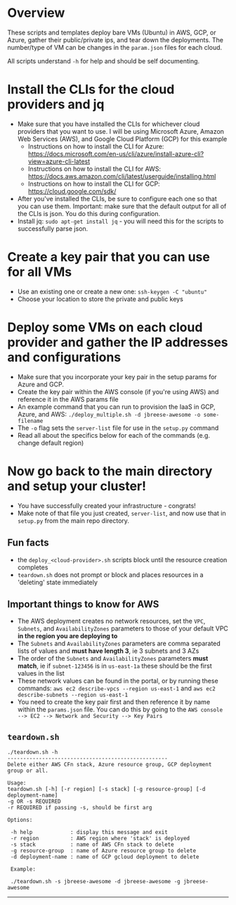 # Overview
These scripts and templates deploy bare VMs (Ubuntu) in AWS, GCP, or Azure, gather their public/private ips, and tear down the deployments. The number/type of VM can be changes in the `param.json` files for each cloud.

All scripts understand `-h` for help and should be self documenting.

# Install the CLIs for the cloud providers and jq
* Make sure that you have installed the CLIs for whichever cloud providers that you want to use. I will be using Microsoft Azure, Amazon Web Services (AWS), and Google Cloud Platform (GCP) for this example
    * Instructions on how to install the CLI for Azure: https://docs.microsoft.com/en-us/cli/azure/install-azure-cli?view=azure-cli-latest
    * Instructions on how to install the CLI for AWS: https://docs.aws.amazon.com/cli/latest/userguide/installing.html
    * Instructions on how to install the CLI for GCP: https://cloud.google.com/sdk/
* After you've installed the CLIs, be sure to configure each one so that you can use them. Important: make sure that the default output for all of the CLIs is json. You do this during configuration.
* Install jq: `sudo apt-get install jq` - you will need this for the scripts to successfully parse json.

# Create a key pair that you can use for all VMs
* Use an existing one or create a new one: `ssh-keygen -C "ubuntu"`
* Choose your location to store the private and public keys

# Deploy some VMs on each cloud provider and gather the IP addresses and configurations
* Make sure that you incorporate your key pair in the setup params for Azure and GCP.
* Create the key pair within the AWS console (if you're using AWS) and reference it in the AWS params file
* An example command that you can run to provision the IaaS in GCP, Azure, and AWS: `./deploy_multiple.sh -d jbreese-awesome -o some-filename`
* The `-o` flag sets the `server-list` file for use in the `setup.py` command
* Read all about the specifics below for each of the commands (e.g. change default region)

# Now go back to the main directory and setup your cluster!
* You have successfully created your infrastructure - congrats!
* Make note of that file you just created, `server-list`, and now use that in `setup.py` from the main repo directory.


## Fun facts
* the `deploy_<cloud-provider>.sh` scripts block until the resource creation completes
* `teardown.sh` does not prompt or block and places resources in a 'deleting' state immediately

## Important things to know for AWS
* The AWS deployment creates no network resources, set the `VPC`, `Subnets`, and `AvailabilityZones` parameters to those of your default VPC **in the region you are deploying to**
* The `Subnets` and `AvailabilityZones` parameters are comma separated lists of values and **must have length 3**, ie 3 subnets and 3 AZs
* The order of the `Subnets` and `AvailabilityZones` parameters **must match**, ie if `subnet-123456` is in `us-east-1a` these should be the first values in the list
* These network values can be found in the portal, or by running these commands: `aws ec2 describe-vpcs --region us-east-1` and `aws ec2 describe-subnets --region us-east-1`
* You need to create the key pair first and then reference it by name within the `params.json` file. You can do this by going to the `AWS console --> EC2 --> Network and Security --> Key Pairs`

## `teardown.sh`
```
./teardown.sh -h
---------------------------------------------------
Delete either AWS CFn stack, Azure resource group, GCP deployment group or all.

Usage:
teardown.sh [-h] [-r region] [-s stack] [-g resource-group] [-d deployment-name]
-g OR -s REQUIRED
-r REQUIRED if passing -s, should be first arg

Options:

 -h help            : display this message and exit
 -r region          : AWS region where 'stack' is deployed
 -s stack           : name of AWS CFn stack to delete
 -g resource-group  : name of Azure resource group to delete
 -d deployment-name : name of GCP gcloud deployment to delete

 Example:

 ./teardown.sh -s jbreese-awesome -d jbreese-awesome -g jbreese-awesome
```

---------------------------------------------------
